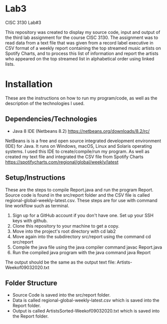 # Lab3
CISC 3130 Lab#3

This repository was created to display my source code, input and output of the third lab assignment for the course CISC 3130. The assignment was to read data from a text file that was given from a record label executive in CSV format of a weekly report containing the top streamed music artists on Spotify Charts, and to process this list of information and report the artists who appeared on the top streamed list in alphabetical order using linked lists.

# Installation
These are the instructions on how to run my program/code, as well as the description of the technologies I used.

## Dependencies/Technologies
* Java 8 IDE (Netbeans 8.2) https://netbeans.org/downloads/8.2/rc/

NetBeans is is a free and open source integrated development environment (IDE) for Java. It runs on Windows, macOS, Linux and Solaris operating systems. I used this IDE to create/compile/run my program. As well as created my text file and integrated the CSV file from Spotify Charts https://spotifycharts.com/regional/global/weekly/latest

## Setup/Instructions
These are the steps to compile Report.java and run the program Report. Source code is found in the src/report folder and the CSV file is called regional-global-weekly-latest.csv. These steps are for use with command line workflow such as terminal.

1. Sign up for a GitHub account if you don't have one. Set up your SSH keys with github.
2. Clone this repository to your machine to get a copy.
3. Move into the project's root directory with cd lab2
4. Move again into the subdirectory src/report using the command cd src/report
5. Compile the java file using the java compiler command javac Report.java
5. Run the compiled java program with the java command java Report

The output should be the same as the output text file: Artists-Weekof09032020.txt

## Folder Structure
* Source Code is saved into the src/report folder.
* Data is called regional-global-weekly-latest.csv which is saved into the Report folder.
* Output is called ArtistsSorted-Weekof09032020.txt which is saved into the Report folder.
